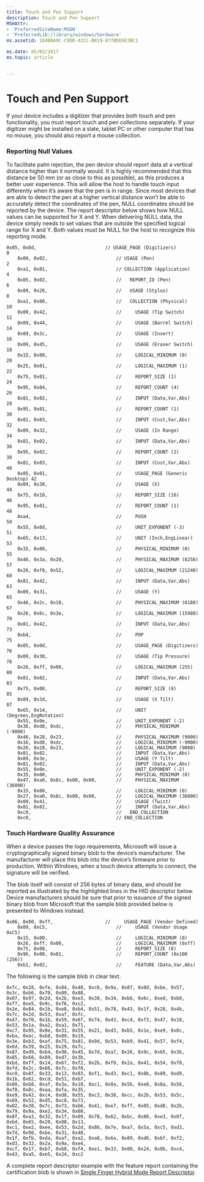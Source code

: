 ```yaml
---
title: Touch and Pen Support
description: Touch and Pen Support
MSHAttr:
- 'PreferredSiteName:MSDN'
- 'PreferredLib:/library/windows/hardware'
ms.assetid: 184B8A9C-C9DB-42CC-B819-877BDE6E3BC1

ms.date: 05/02/2017
ms.topic: article


---
```


# Touch and Pen Support


If your device includes a digitizer that provides both touch and pen functionality, you must report touch and pen collections separately. If your digitizer might be installed on a slate, tablet PC or other computer that has no mouse, you should also report a mouse collection.

### Reporting Null Values

To facilitate palm rejection, the pen device should report data at a vertical distance higher than it normally would. It is highly recommended that this distance be 50 mm (or as close to this as possible), as this produces a better user experience. This will allow the host to handle touch input differently when it’s aware that the pen is in range. Since most devices that are able to detect the pen at a higher vertical distance won’t be able to accurately detect the coordinates of the pen, NULL coordinates should be reported by the device. The report descriptor below shows how NULL values can be supported for X and Y. When delivering NULL data, the device simply needs to set values that are outside the specified logical range for X and Y. Both values must be NULL for the host to recognize this reporting mode.

```
0x05, 0x0d,                         // USAGE_PAGE (Digitizers)          0
    0x09, 0x02,                         // USAGE (Pen)                      2
    0xa1, 0x01,                         // COLLECTION (Application)         4
    0x85, 0x02,                         //   REPORT_ID (Pen)                6
    0x09, 0x20,                         //   USAGE (Stylus)                 8
    0xa1, 0x00,                         //   COLLECTION (Physical)          10
    0x09, 0x42,                         //     USAGE (Tip Switch)           12
    0x09, 0x44,                         //     USAGE (Barrel Switch)        14
    0x09, 0x3c,                         //     USAGE (Invert)               16
    0x09, 0x45,                         //     USAGE (Eraser Switch)        18
    0x15, 0x00,                         //     LOGICAL_MINIMUM (0)          20
    0x25, 0x01,                         //     LOGICAL_MAXIMUM (1)          22
    0x75, 0x01,                         //     REPORT_SIZE (1)              24
    0x95, 0x04,                         //     REPORT_COUNT (4)             26
    0x81, 0x02,                         //     INPUT (Data,Var,Abs)         28
    0x95, 0x01,                         //     REPORT_COUNT (1)             30
    0x81, 0x03,                         //     INPUT (Cnst,Var,Abs)         32
    0x09, 0x32,                         //     USAGE (In Range)             34
    0x81, 0x02,                         //     INPUT (Data,Var,Abs)         36
    0x95, 0x02,                         //     REPORT_COUNT (2)             38
    0x81, 0x03,                         //     INPUT (Cnst,Var,Abs)         40
    0x05, 0x01,                         //     USAGE_PAGE (Generic Desktop) 42
    0x09, 0x30,                         //     USAGE (X)                    44
    0x75, 0x10,                         //     REPORT_SIZE (16)             46
    0x95, 0x01,                         //     REPORT_COUNT (1)             48
    0xa4,                               //     PUSH                         50
    0x55, 0x0d,                         //     UNIT_EXPONENT (-3)           51
    0x65, 0x13,                         //     UNIT (Inch,EngLinear)        53
    0x35, 0x00,                         //     PHYSICAL_MINIMUM (0)         55
    0x46, 0x3a, 0x20,                   //     PHYSICAL_MAXIMUM (8250)      57
    0x26, 0xf8, 0x52,                   //     LOGICAL_MAXIMUM (21240)      60
    0x81, 0x42,                         //     INPUT (Data,Var,Abs)         63
    0x09, 0x31,                         //     USAGE (Y)                    65
    0x46, 0x2c, 0x18,                   //     PHYSICAL_MAXIMUM (6188)      67
    0x26, 0x6c, 0x3e,                   //     LOGICAL_MAXIMUM (15980)      70
    0x81, 0x42,                         //     INPUT (Data,Var,Abs)         73
    0xb4,                               //     POP                          75
    0x05, 0x0d,                         //     USAGE_PAGE (Digitizers)      76
    0x09, 0x30,                         //     USAGE (Tip Pressure)         78
    0x26, 0xff, 0x00,                   //     LOGICAL_MAXIMUM (255)        80
    0x81, 0x02,                         //     INPUT (Data,Var,Abs)         83
    0x75, 0x08,                         //     REPORT_SIZE (8)              85
    0x09, 0x3d,                         //     USAGE (X Tilt)               87
    0x65, 0x14,                         //     UNIT (Degrees,EngRotation)        
    0x55, 0x0e,                         //     UNIT_EXPONENT (-2)
    0x36, 0xd8, 0xdc,                   //     PHYSICAL_MINIMUM (-9000)         
    0x46, 0x28, 0x23,                   //     PHYSICAL_MAXIMUM (9000)      
    0x16, 0xd8, 0xdc,                   //     LOGICAL_MINIMUM (-9000)      
    0x26, 0x28, 0x23,                   //     LOGICAL_MAXIMUM (9000)        
    0x81, 0x02,                         //     INPUT (Data,Var,Abs)         
    0x09, 0x3e,                         //     USAGE (Y Tilt)               
    0x81, 0x02,                         //     INPUT (Data,Var,Abs)         
    0x55, 0x0e,                         //     UNIT_EXPONENT (-2)
    0x35, 0x00,                         //     PHYSICAL_MINIMUM (0)         
    0x47, 0xa0, 0x8c, 0x00, 0x00,       //     PHYSICAL_MAXIMUM (36000)      
    0x15, 0x00,                         //     LOGICAL_MINIMUM (0)      
    0x27, 0xa0, 0x8c, 0x00, 0x00,       //     LOGICAL_MAXIMUM (36000)        
    0x09, 0x41,                         //     USAGE (Twist)               
    0x81, 0x02,                         //     INPUT (Data,Var,Abs)  
    0xc0,                               //   END_COLLECTION                
    0xc0,                               // END_COLLECTION                   
```

### <a href="" id="touch-hardware-qa"></a>Touch Hardware Quality Assurance

When a device passes the logo requirements, Microsoft will issue a cryptographically signed binary blob to the device’s manufacturer. The manufacturer will place this blob into the device’s firmware prior to production. Within Windows, when a touch device attempts to connect, the signature will be verified.

The blob itself will consist of 256 bytes of binary data, and should be reported as illustrated by the highlighted lines in the HID descriptor below. Device manufacturers should be sure that prior to issuance of the signed binary blob from Microsoft that the sample blob provided below is presented to Windows instead.

```
0x06, 0x00, 0xff,                   //     USAGE_PAGE (Vendor Defined)  
    0x09, 0xC5,                         //     USAGE (Vendor Usage 0xC5)    
    0x15, 0x00,                         //     LOGICAL_MINIMUM (0)          
    0x26, 0xff, 0x00,                   //     LOGICAL_MAXIMUM (0xff) 
    0x75, 0x08,                         //     REPORT_SIZE (8)             
    0x96, 0x00, 0x01,                   //     REPORT_COUNT (0x100 (256))             
    0xb1, 0x02,                         //     FEATURE (Data,Var,Abs)
```

The following is the sample blob in clear text.

```
0xfc, 0x28, 0xfe, 0x84, 0x40, 0xcb, 0x9a, 0x87, 0x0d, 0xbe, 0x57, 0x3c, 0xb6, 0x70, 0x09, 0x88,
0x07, 0x97, 0x2d, 0x2b, 0xe3, 0x38, 0x34, 0xb6, 0x6c, 0xed, 0xb0, 0xf7, 0xe5, 0x9c, 0xf6, 0xc2,
0x2e, 0x84, 0x1b, 0xe8, 0xb4, 0x51, 0x78, 0x43, 0x1f, 0x28, 0x4b, 0x7c, 0x2d, 0x53, 0xaf, 0xfc,
0x47, 0x70, 0x1b, 0x59, 0x6f, 0x74, 0x43, 0xc4, 0xf3, 0x47, 0x18, 0x53, 0x1a, 0xa2, 0xa1, 0x71,
0xc7, 0x95, 0x0e, 0x31, 0x55, 0x21, 0xd3, 0xb5, 0x1e, 0xe9, 0x0c, 0xba, 0xec, 0xb8, 0x89, 0x19,
0x3e, 0xb3, 0xaf, 0x75, 0x81, 0x9d, 0x53, 0xb9, 0x41, 0x57, 0xf4, 0x6d, 0x39, 0x25, 0x29, 0x7c,
0x87, 0xd9, 0xb4, 0x98, 0x45, 0x7d, 0xa7, 0x26, 0x9c, 0x65, 0x3b, 0x85, 0x68, 0x89, 0xd7, 0x3b,
0xbd, 0xff, 0x14, 0x67, 0xf2, 0x2b, 0xf0, 0x2a, 0x41, 0x54, 0xf0, 0xfd, 0x2c, 0x66, 0x7c, 0xf8,
0xc0, 0x8f, 0x33, 0x13, 0x03, 0xf1, 0xd3, 0xc1, 0x0b, 0x89, 0xd9, 0x1b, 0x62, 0xcd, 0x51, 0xb7,
0x80, 0xb8, 0xaf, 0x3a, 0x10, 0xc1, 0x8a, 0x5b, 0xe8, 0x8a, 0x56, 0xf0, 0x8c, 0xaa, 0xfa, 0x35,
0xe9, 0x42, 0xc4, 0xd8, 0x55, 0xc3, 0x38, 0xcc, 0x2b, 0x53, 0x5c, 0x69, 0x52, 0xd5, 0xc8, 0x73,
0x02, 0x38, 0x7c, 0x73, 0xb6, 0x41, 0xe7, 0xff, 0x05, 0xd8, 0x2b, 0x79, 0x9a, 0xe2, 0x34, 0x60,
0x8f, 0xa3, 0x32, 0x1f, 0x09, 0x78, 0x62, 0xbc, 0x80, 0xe3, 0x0f, 0xbd, 0x65, 0x20, 0x08, 0x13,
0xc1, 0xe2, 0xee, 0x53, 0x2d, 0x86, 0x7e, 0xa7, 0x5a, 0xc5, 0xd3, 0x7d, 0x98, 0xbe, 0x31, 0x48,
0x1f, 0xfb, 0xda, 0xaf, 0xa2, 0xa8, 0x6a, 0x89, 0xd6, 0xbf, 0xf2, 0xd3, 0x32, 0x2a, 0x9a, 0xe4,
0xcf, 0x17, 0xb7, 0xb8, 0xf4, 0xe1, 0x33, 0x08, 0x24, 0x8b, 0xc4, 0x43, 0xa5, 0xe5, 0x24, 0xc2
```

A complete report descriptor example with the feature report containing the certification blob is shown in [Single Finger Hybrid Mode Report Descriptor](single-finger-hybrid-mode-report-descriptor.md).

 

 






